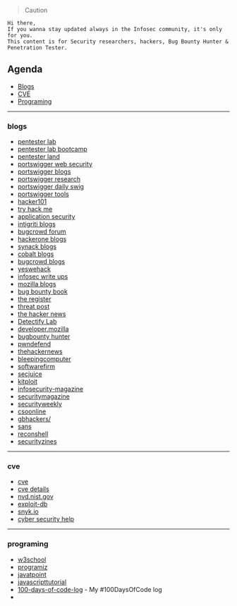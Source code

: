 > Caution
```
Hi there,
If you wanna stay updated always in the Infosec community, it's only for you.
This content is for Security researchers, hackers, Bug Bounty Hunter & Penetration Tester.
```






## Agenda 
 - [Blogs](#blogs)
 - [CVE](#cve)
 - [Programing](#programing)

---












### blogs
   - [pentester lab](https://pentesterlab.com/)
   - [pentester lab bootcamp](https://pentesterlab.com/bootcamp)
   - [pentester land](https://pentester.land/list-of-bug-bounty-writeups.html?fbclid=IwAR2mmTxh70LqvtqZEtZo3-zL6_LGUR4Cr3H1NtYctKGQKpFA9NEHs5U4kl8)
   - [portswigger web security](https://portswigger.net/web-security/all-materials/detailed)
   - [portswigger blogs](https://portswigger.net/blog)
   - [portswigger research](https://portswigger.net/research)
   - [portswigger daily swig](https://portswigger.net/daily-swig)
   - [portswigger tools](https://portswigger.net/daily-swig/hacking-tools)
   - [hacker101](https://www.hacker101.com/)
   - [try hack me](https://tryhackme.com/hacktivities)
   - [application security](https://application.security/)
   - [intigriti blogs](https://blog.intigriti.com/)
   - [bugcrowd forum](https://forum.bugcrowd.com/)
   - [hackerone blogs](https://www.hackerone.com/blog)
   - [synack blogs](https://www.synack.com/blog/)
   - [cobalt blogs](https://cobalt.io/blog)
   - [bugcrowd blogs](https://www.bugcrowd.com/blog/)
   - [yeswehack](https://blog.yeswehack.com/)
   - [infosec write ups](https://infosecwriteups.com/)
   - [mozilla blogs](https://blog.mozilla.org/en/)
   - [bug bounty book](https://gowsundar.gitbook.io/book-of-bugbounty-tips/intigrity-tips)
   - [the register](https://www.theregister.com/)
   - [threat post](https://threatpost.com/)
   - [the hacker news](https://thehackernews.com/)
   - [Detectify Lab](https://labs.detectify.com/)
   - [developer.mozilla](https://developer.mozilla.org/en-US/)
   - [bugbounty hunter](https://www.bugbountyhunter.com/)
   - [pwndefend](https://www.pwndefend.com/)
   - [thehackernews](https://thehackernews.com/)
   - [bleepingcomputer](https://www.bleepingcomputer.com/)
   - [softwarefirm](https://www.softwarefirms.co/blog/)
   - [secjuice](https://www.secjuice.com/)
   - [kitploit](https://www.kitploit.com/)
   - [infosecurity-magazine](https://www.infosecurity-magazine.com/)
   - [securitymagazine](https://www.securitymagazine.com/)
   - [securityweekly](https://securityweekly.com/blog)
   - [csoonline](https://www.csoonline.com/)
   - [gbhackers/](https://gbhackers.com/)
   - [sans](https://www.sans.org/blog/)
   - [reconshell](https://reconshell.com/)
   - [securityzines](https://securityzines.com/)
   
   
   
   
   
----   
      
   
### cve
   - [cve](https://cve.mitre.org/)
   - [cve details](https://www.cvedetails.com/)
   - [nvd.nist.gov](https://nvd.nist.gov/vuln/search)
   - [exploit-db](https://www.exploit-db.com/)
   - [snyk.io](https://snyk.io/)
   - [cyber security help](https://www.cybersecurity-help.cz/vdb/)







-----


### programing

 - [w3school](https://www.w3schools.com/)
 - [programiz](https://www.programiz.com/)
 - [javatpoint](https://www.javatpoint.com/)
 - [javascripttutorial](https://www.javascripttutorial.net/)
 - [100-days-of-code-log](https://github.com/james-priest/100-days-of-code-log) - My #100DaysOfCode log
 - 










